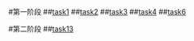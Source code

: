 #第一阶段
##[task1](http://htmlpreview.github.io/?https://github.com/call31/IFE/blob/gh-pages/task1/task1.html)
##[task2](http://htmlpreview.github.io/?https://github.com/call31/IFE/blob/gh-pages/task2/task2.html)
##[task3](http://htmlpreview.github.io/?https://github.com/call31/IFE/blob/gh-pages/task3/index.html)
##[task4](http://htmlpreview.github.io/?https://github.com/call31/IFE/blob/gh-pages/task4/task4.html)
##[task6](http://htmlpreview.github.io/?https://github.com/call31/IFE/blob/gh-pages/task6/task6.html)

#第二阶段
##[task13](http://htmlpreview.github.io/?https://github.com/call31/IFE/blob/gh-pages/task13/task13.html)
